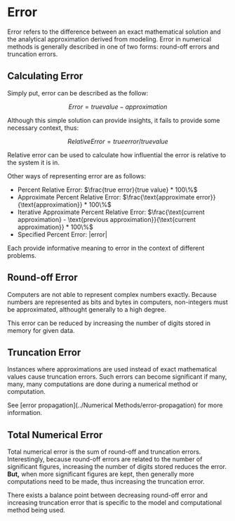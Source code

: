 # Error

Error refers to the difference between an exact mathematical solution and the analytical approximation derived from modeling. Error in numerical methods is generally described in one of two forms: round-off errors and truncation errors.

## Calculating Error

Simply put, error can be described as the follow:

$$
Error = true value - approximation
$$

Although this simple solution can provide insights, it fails to provide some necessary context, thus:

$$
Relative Error = true error / true value
$$

Relative error can be used to calculate how influential the error is relative to the system it is in.

Other ways of representing error are as follows:

- Percent Relative Error: $\frac{true error}{true value} * 100\%$
- Approximate Percent Relative Error: $\frac{\text{approximate error}}{\text{approximation}} * 100\%$
- Iterative Approximate Percent Relative Error: $\frac{\text{current approximation} - \text{previous approximation}}{\text{current approximation}} * 100\%$
- Specified Percent Error: $|\text{error}|$

Each provide informative meaning to error in the context of different problems.

## Round-off Error

Computers are not able to represent complex numbers exactly. Because numbers are represented as bits and bytes in computers, non-integers must be approximated, althought generally to a high degree.

This error can be reduced by increasing the number of digits stored in memory for given data.

## Truncation Error

Instances where approximations are used instead of exact mathematical values cause truncation errors. Such errors can become significant if many, many, many computations are done during a numerical method or computation.

See [error propagation](../Numerical Methods/error-propagation) for more information.

## Total Numerical Error

Total numerical error is the sum of round-off and truncation errors. Interestingly, because round-off errors are related to the number of significant figures, increasing the number of digits stored reduces the error. **But,** when more significant figures are kept, then generally more computations need to be made, thus increasing the truncation error.

There exists a balance point between decreasing round-off error and increasing truncation error that is specific to the model and computational method being used.
